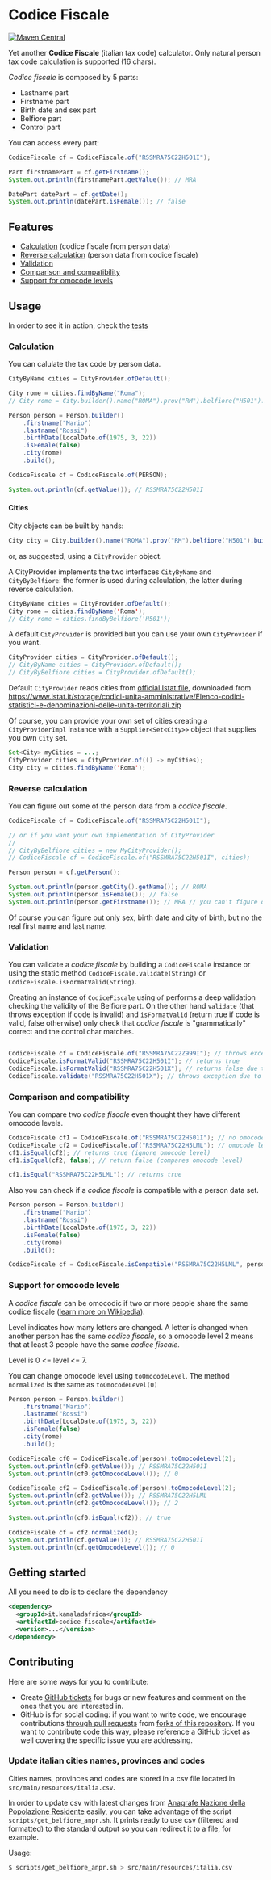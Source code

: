# Codice Fiscale
 [![Maven Central](https://maven-badges.herokuapp.com/maven-central/it.kamaladafrica/codice-fiscale/badge.svg)](https://maven-badges.herokuapp.com/maven-central/it.kamaladafrica/codice-fiscale)
 
Yet another **Codice Fiscale** (italian tax code) calculator.
Only natural person tax code calculation is supported (16 chars).

*Codice fiscale* is composed by 5 parts:

* Lastname part
* Firstname part
* Birth date and sex part
* Belfiore part
* Control part

You can access every part:

```java
CodiceFiscale cf = CodiceFiscale.of("RSSMRA75C22H501I");

Part firstnamePart = cf.getFirstname();
System.out.println(firstnamePart.getValue()); // MRA

DatePart datePart = cf.getDate();
System.out.println(datePart.isFemale()); // false
```

## Features

* [Calculation](#calculation) (codice fiscale from person data)
* [Reverse calculation](#reverse-calculation) (person data from codice fiscale)
* [Validation](#validation)
* [Comparison and compatibility](#comparison-and-compatibility)
* [Support for omocode levels](#support-for-omocode-levels)


## Usage

In order to see it in action, check the [tests](https://github.com/kamaladafrica/codice-fiscale/tree/master/src/test/java/it/kamaladafrica/codicefiscale)


### Calculation

You can calulate the tax code by person data.

```java
CityByName cities = CityProvider.ofDefault();

City rome = cities.findByName("Roma");
// City rome = City.builder().name("ROMA").prov("RM").belfiore("H501").build();

Person person =	Person.builder()
	.firstname("Mario")
	.lastname("Rossi")
	.birthDate(LocalDate.of(1975, 3, 22))
	.isFemale(false)
	.city(rome)
	.build();

CodiceFiscale cf = CodiceFiscale.of(PERSON);

System.out.println(cf.getValue()); // RSSMRA75C22H501I
```


#### Cities

City objects can be built by hands:

```java
City city = City.builder().name("ROMA").prov("RM").belfiore("H501").build();
```

or, as suggested, using a `CityProvider` object.

A CityProvider implements the two interfaces `CityByName` and `CityByBelfiore`: the former is used during calculation, the latter during reverse calculation.

```java
CityByName cities = CityProvider.ofDefault();
City rome = cities.findByName('Roma');
// City rome = cities.findByBelfiore('H501');
```

A default `CityProvider` is provided but you can use your own `CityProvider` if you want.

```java
CityProvider cities = CityProvider.ofDefault();
// CityByName cities = CityProvider.ofDefault();
// CityByBelfiore cities = CityProvider.ofDefault();
```
Default `CityProvider` reads cities from [official Istat file](https://github.com/kamaladafrica/codice-fiscale/blob/master/src/main/resources/istat.csv), downloaded from https://www.istat.it/storage/codici-unita-amministrative/Elenco-codici-statistici-e-denominazioni-delle-unita-territoriali.zip

Of course, you can provide your own set of cities creating a `CityProviderImpl` instance with a `Supplier<Set<City>>` object that supplies you own `City` set.

```java
Set<City> myCities = ...;
CityProvider cities = CityProvider.of(() -> myCities);
City city = cities.findByName('Roma');
```


### Reverse calculation

You can figure out some of the person data from a *codice fiscale*.

```java
CodiceFiscale cf = CodiceFiscale.of("RSSMRA75C22H501I");

// or if you want your own implementation of CityProvider
//
// CityByBelfiore cities = new MyCityProvider();
// CodiceFiscale cf = CodiceFiscale.of("RSSMRA75C22H501I", cities);

Person person = cf.getPerson();

System.out.println(person.getCity().getName()); // ROMA
System.out.println(person.isFemale()); // false
System.out.println(person.getFirstname()); // MRA // you can't figure out real first name
```

Of course you can figure out only sex, birth date and city of birth, but no the real first name and last name.


### Validation

You can validate a *codice fiscale* by building a `CodiceFiscale` instance or using the static method `CodiceFiscale.validate(String)` or `CodiceFiscale.isFormatValid(String)`.

Creating an instance of `CodiceFiscale` using `of` performs a deep validation checking the validity of the Belfiore part.
On the other hand `validate` (that throws exception if code is invalid) and `isFormatValid` (return true if code is valid, false otherwise) only check that *codice fiscale* is "grammatically" correct and the control char matches.

```java

CodiceFiscale cf = CodiceFiscale.of("RSSMRA75C22Z999I"); // throws exception due to both bad Belfiore part and bad control char
CodiceFiscale.isFormatValid("RSSMRA75C22H501I"); // returns true
CodiceFiscale.isFormatValid("RSSMRA75C22H501X"); // returns false due to bad control char (should be I)
CodiceFiscale.validate("RSSMRA75C22H501X"); // throws exception due to bad control char
```


### Comparison and compatibility

You can compare two *codice fiscale* even thought they have different omocode levels.

```java
CodiceFiscale cf1 = CodiceFiscale.of("RSSMRA75C22H501I"); // no omocode
CodiceFiscale cf2 = CodiceFiscale.of("RSSMRA75C22H5LML"); // omocode level 2
cf1.isEqual(cf2); // returns true (ignore omocode level)
cf1.isEqual(cf2, false); // return false (compares omocode level)

cf1.isEqual("RSSMRA75C22H5LML"); // returns true
```

Also you can check if a *codice fiscale* is compatible with a person data set.

```java
Person person =	Person.builder()
	.firstname("Mario")
	.lastname("Rossi")
	.birthDate(LocalDate.of(1975, 3, 22))
	.isFemale(false)
	.city(rome)
	.build();

CodiceFiscale cf = CodiceFiscale.isCompatible("RSSMRA75C22H5LML", person); // return true
```

### Support for omocode levels

A *codice fiscale* can be omocodic if two or more people share the same codice fiscale ([learn more on Wikipedia](https://it.wikipedia.org/wiki/Omocodia)).

Level indicates how many letters are changed. A letter is changed when another person has the same *codice fiscale*, so a omocode level 2 means that at least 3 people have the same *codice fiscale*.

Level is 0 <= level <= 7.

You can change omocode level using `toOmocodeLevel`. The method `normalized` is the same as `toOmocodeLevel(0)`

```java
Person person =	Person.builder()
	.firstname("Mario")
	.lastname("Rossi")
	.birthDate(LocalDate.of(1975, 3, 22))
	.isFemale(false)
	.city(rome)
	.build();

CodiceFiscale cf0 = CodiceFiscale.of(person).toOmocodeLevel(2);
System.out.println(cf0.getValue()); // RSSMRA75C22H501I
System.out.println(cf0.getOmocodeLevel()); // 0

CodiceFiscale cf2 = CodiceFiscale.of(person).toOmocodeLevel(2);
System.out.println(cf2.getValue()); // RSSMRA75C22H5LML
System.out.println(cf2.getOmocodeLevel()); // 2

System.out.println(cf0.isEqual(cf2)); // true

CodiceFiscale cf = cf2.normalized();
System.out.println(cf.getValue()); // RSSMRA75C22H501I
System.out.println(cf.getOmocodeLevel()); // 0
```

## Getting started

All you need to do is to declare the dependency

```xml
<dependency>
  <groupId>it.kamaladafrica</groupId>
  <artifactId>codice-fiscale</artifactId>
  <version>...</version>
</dependency>
```

## Contributing

Here are some ways for you to contribute:

* Create [GitHub tickets](https://github.com/kamaladafrica/codice-fiscale/issues) for bugs or new features and comment on the ones that you are interested in.
* GitHub is for social coding: if you want to write code, we encourage contributions [through pull requests](https://help.github.com/articles/creating-a-pull-request)
  from [forks of this repository](https://help.github.com/articles/fork-a-repo).
  If you want to contribute code this way, please reference a GitHub ticket as well covering the specific issue you are addressing.

### Update italian cities names, provinces and codes

Cities names, provinces and codes are stored in a csv file located in `src/main/resources/italia.csv`.

In order to update csv with latest changes from [Anagrafe Nazione della Popolazione Residente](https://www.anpr.interno.it) easily, you can take advantage of the script `scripts/get_belfiore_anpr.sh`.
It prints ready to use csv (filtered and formatted) to the standard output so you can redirect it to a file, for example.

Usage:
```sh
$ scripts/get_belfiore_anpr.sh > src/main/resources/italia.csv
```
